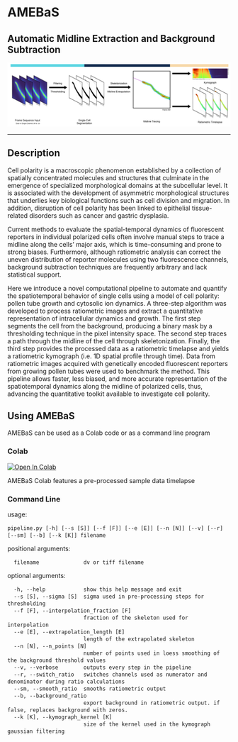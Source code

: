 # AMEBaS
## Automatic Midline Extraction and Background Subtraction

<p align="center">
  <img  src="https://raw.githubusercontent.com/badain/amebas/main/pipeline_banner.png">
</p>

---------------------------------------

## Description
Cell polarity is a macroscopic phenomenon established by a collection of spatially concentrated molecules and structures that culminate in the emergence of specialized morphological domains at the subcellular level. It is associated with the development of asymmetric morphological structures that underlies key biological functions such as cell division and migration. In addition, disruption of cell polarity has been linked to epithelial tissue-related disorders such as cancer and gastric dysplasia.

Current methods to evaluate the spatial-temporal dynamics of fluorescent reporters in individual polarized cells often involve manual steps to trace a midline along the cells’ major axis, which is time-consuming and prone to strong biases. Furthermore, although ratiometric analysis can correct the uneven distribution of reporter molecules using two fluorescence channels, background subtraction techniques are frequently arbitrary and lack statistical support.

Here we introduce a novel computational pipeline to automate and quantify the spatiotemporal behavior of single cells using a model of cell polarity: pollen tube growth and cytosolic ion dynamics. A three-step algorithm was developed to process ratiometric images and extract a quantitative representation of intracellular dynamics and growth. The first step segments the cell from the background, producing a binary mask by a thresholding technique in the pixel intensity space. The second step traces a path through the midline of the cell through skeletonization. Finally, the third step provides the processed data as a ratiometric timelapse and yields a ratiometric kymograph (i.e. 1D spatial profile through time). Data from ratiometric images acquired with genetically encoded fluorescent reporters from growing pollen tubes were used to benchmark the method. This pipeline allows faster, less biased, and more accurate representation of the spatiotemporal dynamics along the midline of polarized cells, thus, advancing the quantitative toolkit available to investigate cell polarity.

## Using AMEBaS
AMEBaS can be used as a Colab code or as a command line program

### Colab
[![Open In Colab](https://colab.research.google.com/assets/colab-badge.svg)](https://colab.research.google.com/github/badain/amebas/blob/main/AMEBAS_Colab.ipynb)

AMEBaS Colab features a pre-processed sample data timelapse


### Command Line
usage:
```
pipeline.py [-h] [--s [S]] [--f [F]] [--e [E]] [--n [N]] [--v] [--r] [--sm] [--b] [--k [K]] filename
```

positional arguments:
```
  filename              dv or tiff filename
```

optional arguments:
```
  -h, --help            show this help message and exit
  --s [S], --sigma [S]  sigma used in pre-processing steps for thresholding
  --f [F], --interpolation_fraction [F]
                        fraction of the skeleton used for interpolation
  --e [E], --extrapolation_length [E]
                        length of the extrapolated skeleton
  --n [N], --n_points [N]
                        number of points used in loess smoothing of the background threshold values
  --v, --verbose        outputs every step in the pipeline
  --r, --switch_ratio   switches channels used as numerator and denominator during ratio calculations
  --sm, --smooth_ratio  smooths ratiometric output
  --b, --background_ratio
                        export background in ratiometric output. if false, replaces background with zeros.
  --k [K], --kymograph_kernel [K]
                        size of the kernel used in the kymograph gaussian filtering
```
